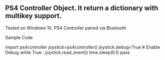 

## PS4 Controller Object. It return a dictionary with multikey support.


Tested on Windows 10. PS4 Controller paired via Bluetooth


Sample Code

import ps4controller
joystick=ps4controller()
joystick.debug=True  # Enable Debug
    while True :
        joystick.read_event()
        time.sleep(0.1)
    pass


